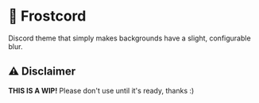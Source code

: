 # 🌙 Frostcord

Discord theme that simply makes backgrounds have a slight, configurable blur.

## ⚠️ Disclaimer

**THIS IS A WIP!** Please don't use until it's ready, thanks :)
